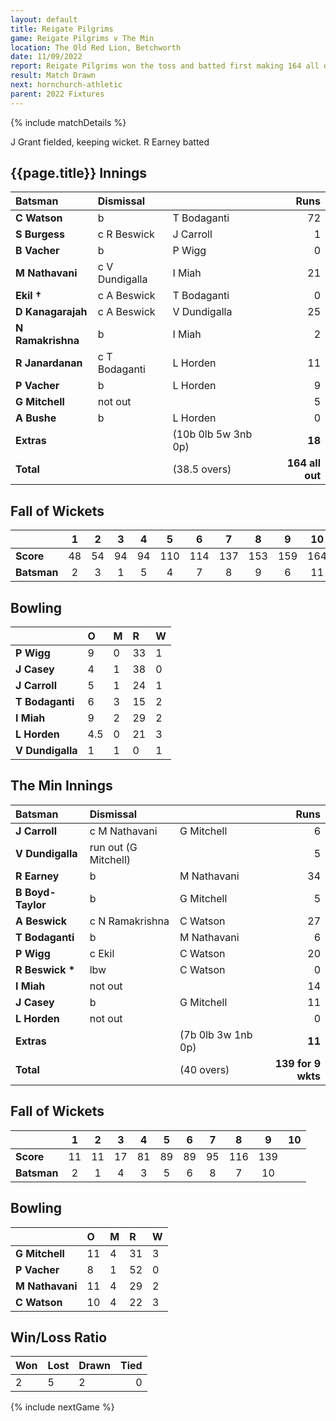 ```yaml
---
layout: default
title: Reigate Pilgrims
game: Reigate Pilgrims v The Min
location: The Old Red Lion, Betchworth
date: 11/09/2022
report: Reigate Pilgrims won the toss and batted first making 164 all out. The Min replied with 128 all out when time ran out
result: Match Drawn
next: hornchurch-athletic
parent: 2022 Fixtures
---
```


{% include matchDetails %}

J Grant fielded, keeping wicket. R Earney batted

## {{page.title}} Innings

| Batsman | Dismissal | | Runs |
|:---|:---|---|---:|
| **C Watson** | b | T Bodaganti | 72 |
| **S Burgess** | c R Beswick | J Carroll | 1 |
| **B Vacher** | b | P Wigg | 0 |
| **M Nathavani** | c V Dundigalla | I Miah | 21 |
| **Ekil  &#8224;** | c A Beswick | T Bodaganti | 0 |
| **D Kanagarajah** | c A Beswick | V Dundigalla | 25 |
| **N Ramakrishna** | b | I Miah | 2 |
| **R Janardanan** | c T Bodaganti | L Horden | 11 |
| **P Vacher** | b | L Horden | 9 |
| **G Mitchell** | not out |  | 5 |
| **A Bushe** | b | L Horden | 0 |
| **Extras** | | (10b 0lb 5w 3nb 0p) | **18** |
| **Total** | | (38.5 overs) | **164 all out** |

## Fall of Wickets

| | 1 | 2 | 3 | 4 | 5 | 6 | 7 | 8 | 9 | 10 |
|---|:---:|:---:|:---:|:---:|:---:|:---:|:---:|:---:|:---:|:---:|
| **Score** | 48 | 54 | 94 | 94 | 110 | 114 | 137 | 153 | 159 | 164 |
| **Batsman** | 2 | 3 | 1 | 5 | 4 | 7 | 8 | 9 | 6 | 11 | 

## Bowling

| | O | M | R | W |
|---|:---|:---|:---|:---|
| **P Wigg** | 9 | 0 | 33 | 1 |
| **J Casey** | 4 | 1 | 38 | 0 |
| **J Carroll** | 5 | 1 | 24 | 1 |
| **T Bodaganti** | 6 | 3 | 15 | 2 |
| **I Miah** | 9 | 2 | 29 | 2 |
| **L Horden** | 4.5 | 0 | 21 | 3 |
| **V Dundigalla** | 1 | 1 | 0 | 1 |

## The Min Innings

| Batsman | Dismissal | | Runs |
|:---|:---|---|---:|
| **J Carroll** | c M Nathavani | G Mitchell | 6 |
| **V Dundigalla** | run out (G Mitchell) |  | 5 |
| **R Earney** | b | M Nathavani | 34 |
| **B Boyd-Taylor** | b | G Mitchell | 5 |
| **A Beswick** | c N Ramakrishna | C Watson | 27 |
| **T Bodaganti** | b | M Nathavani | 6 |
| **P Wigg** | c Ekil | C Watson | 20 |
| **R Beswick &#42;** | lbw | C Watson | 0 |
| **I Miah** | not out |  | 14 |
| **J Casey** | b | G Mitchell | 11 |
| **L Horden** | not out |  | 0 |
| **Extras** | | (7b 0lb 3w 1nb 0p) | **11** |
| **Total** | | (40 overs) | **139 for 9 wkts** |

## Fall of Wickets

| | 1 | 2 | 3 | 4 | 5 | 6 | 7 | 8 | 9 | 10 |
|---|:---:|:---:|:---:|:---:|:---:|:---:|:---:|:---:|:---:|:---:|
| **Score** | 11 | 11 | 17 | 81 | 89 | 89 | 95 | 116 | 139 |  |
| **Batsman** | 2 | 1 | 4 | 3 | 5 | 6 | 8 | 7 | 10 |  | 

## Bowling

| | O | M | R | W |
|---|:---|:---|:---|:---|
| **G Mitchell** | 11 | 4 | 31 | 3 |
| **P Vacher** | 8 | 1 | 52 | 0 |
| **M Nathavani** | 11 | 4 | 29 | 2 |
| **C Watson** | 10 | 4 | 22 | 3 |

## Win/Loss Ratio

| Won | Lost | Drawn | Tied |
|:---|:---|:---|---:|
| 2 | 5 | 2 | 0 |

{% include nextGame %}